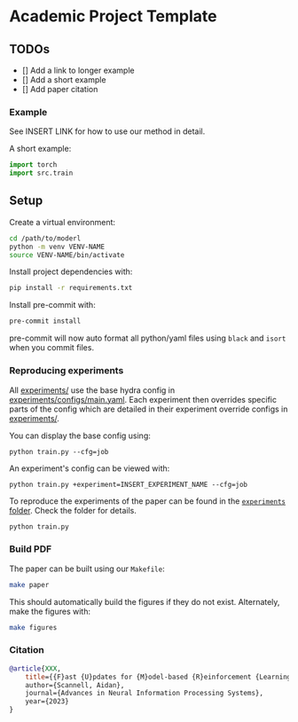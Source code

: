 # Academic Project Template

## TODOs
- [] Add a link to longer example
- [] Add a short example
- [] Add paper citation

### Example
See INSERT LINK for how to use our method in detail.

A short example:
```python
import torch
import src.train

```

## Setup
Create a virtual environment:
```sh
cd /path/to/moderl
python -m venv VENV-NAME
source VENV-NAME/bin/activate
```
Install project dependencies with:
```sh
pip install -r requirements.txt
```

Install pre-commit with:
```sh
pre-commit install
```
pre-commit will now auto format all python/yaml files using `black` and `isort` when you commit files.

### Reproducing experiments
All [experiments/](./configs/experiment) use the base hydra config in [experiments/configs/main.yaml](experiments/configs/main.yaml).
Each experiment then overrides specific parts of the config which are detailed in their experiment override configs in [experiments/](experiments/configs/experiment).

You can display the base config using:
``` shell
python train.py --cfg=job
```
An experiment's config can be viewed with:
``` shell
python train.py +experiment=INSERT_EXPERIMENT_NAME --cfg=job
```


To reproduce the experiments of the paper can be found in the [`experiments` folder](./experiments). Check the folder for details.
```sh
python train.py 
```

### Build PDF
The paper can be built using our `Makefile`:
```sh
make paper
```
This should automatically build the figures if they do not exist. 
Alternately, make the figures with:
```sh
make figures
```

### Citation
```bibtex
@article{XXX,
    title={{F}ast {U}pdates for {M}odel-based {R}einforcement {Learning}
    author={Scannell, Aidan},
    journal={Advances in Neural Information Processing Systems},
    year={2023}
}
```
